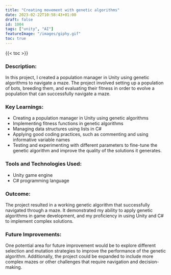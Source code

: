 ```yaml
---
title: "Creating movement with genetic algorithms"
date: 2023-02-22T10:58:43+01:00
draft: false
id: 1004
tags: ["unity", "AI"]
featureImage: "/images/giphy.gif"
toc: true
---
```


{{< toc >}}

### **Description:** 

In this project, I created a population manager in Unity using genetic algorithms to navigate a maze. The project involved setting up a population of bots, breeding them, and evaluating their fitness in order to evolve a population that can successfully navigate a maze.

### **Key Learnings:**

-   Creating a population manager in Unity using genetic algorithms
-   Implementing fitness functions in genetic algorithms
-   Managing data structures using lists in C#
-   Applying good coding practices, such as commenting and using informative variable names
-   Testing and experimenting with different parameters to fine-tune the genetic algorithm and improve the quality of the solutions it generates.
<!-- 
```html
    <html>
        <head>
        <title>Test</title>
        </head>
``` -->
       
### **Tools and Technologies Used:**

-   Unity game engine
-   C# programming language

### **Outcome:**

The project resulted in a working genetic algorithm that successfully navigated through a maze. It demonstrated my ability to apply genetic algorithms in game development, and my proficiency in using Unity and C# to implement complex solutions.

### **Future Improvements:**

One potential area for future improvement would be to explore different selection and mutation strategies to improve the performance of the genetic algorithm. Additionally, the project could be expanded to include more complex mazes or other challenges that require navigation and decision-making.